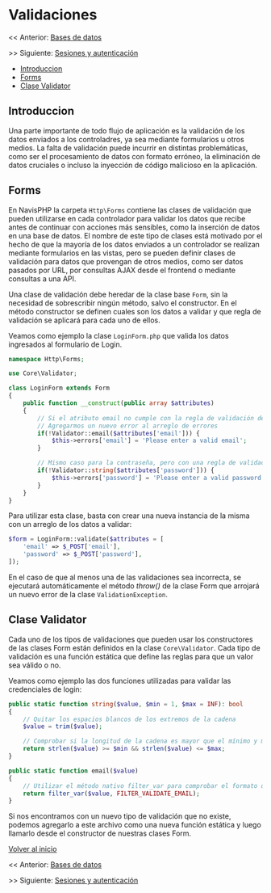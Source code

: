 # Validaciones

<< Anterior: [Bases de datos](database.md)

\>> Siguiente: [Sesiones y autenticación](sesiones_autenticacion.md)

-   [Introduccion](#introduccion)
-   [Forms](#forms)
-   [Clase Validator](#clase-validator)

## Introduccion

Una parte importante de todo flujo de aplicación es la validación de los datos enviados a los controladres, ya sea mediante formularios u otros medios. La falta de validación puede incurrir en distintas problemáticas, como ser el procesamiento de datos con formato erróneo, la eliminación de datos cruciales o incluso la inyección de código malicioso en la aplicación.

## Forms

En NavisPHP la carpeta `Http\Forms` contiene las clases de validación que pueden utilizarse en cada controlador para validar los datos que recibe antes de continuar con acciones más sensibles, como la inserción de datos en una base de datos. El nombre de este tipo de clases está motivado por el hecho de que la mayoría de los datos enviados a un controlador se realizan mediante formularios en las vistas, pero se pueden definir clases de validación para datos que provengan de otros medios, como ser datos pasados por URL, por consultas AJAX desde el frontend o mediante consultas a una API.

Una clase de validación debe heredar de la clase base `Form`, sin la necesidad de sobrescribir ningún método, salvo el constructor. En el método constructor se definen cuales son los datos a validar y que regla de validación se aplicará para cada uno de ellos.

Veamos como ejemplo la clase `LoginForm.php` que valida los datos ingresados al formulario de Login.

```php
namespace Http\Forms;

use Core\Validator;

class LoginForm extends Form
{
    public function __construct(public array $attributes)
    {
        // Si el atributo email no cumple con la regla de validación de un email
        // Agregarmos un nuevo error al arreglo de errores
        if(!Validator::email($attributes['email'])) {
            $this->errors['email'] = 'Please enter a valid email';
        }

        // Mismo caso para la contraseña, pero con una regla de validación distinta
        if(!Validator::string($attributes['password'])) {
            $this->errors['password'] = 'Please enter a valid password';
        }
    }
}
```

Para utilizar esta clase, basta con crear una nueva instancia de la misma con un arreglo de los datos a validar:

```php
$form = LoginForm::validate($attributes = [
    'email' => $_POST['email'],
    'password' => $_POST['password'],
]);
```

En el caso de que al menos una de las validaciones sea incorrecta, se ejecutará automáticamente el método _throw()_ de la clase Form que arrojará un nuevo error de la clase `ValidationException`.

## Clase Validator

Cada uno de los tipos de validaciones que pueden usar los constructores de las clases Form están definidos en la clase `Core\Validator`. Cada tipo de validación es una función estática que define las reglas para que un valor sea válido o no.

Veamos como ejemplo las dos funciones utilizadas para validar las credenciales de login:

```php
public static function string($value, $min = 1, $max = INF): bool
{
    // Quitar los espacios blancos de los extremos de la cadena
    $value = trim($value);

    // Comprobar si la longitud de la cadena es mayor que el mínimo y mayor que el máximo
    return strlen($value) >= $min && strlen($value) <= $max;
}

public static function email($value)
{
    // Utilizar el método nativo filter_var para comprobar el formato de email
    return filter_var($value, FILTER_VALIDATE_EMAIL);
}
```

Si nos encontramos con un nuevo tipo de validación que no existe, podemos agregarlo a este archivo como una nueva función estática y luego llamarlo desde el constructor de nuestras clases Form.

[Volver al inicio](#validaciones)

<< Anterior: [Bases de datos](database.md)

\>> Siguiente: [Sesiones y autenticación](sesiones_autenticacion.md)
